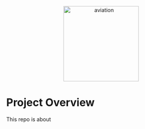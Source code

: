 <p align="center">
  <img width="200" alt="aviation" src="https://github.com/user-attachments/assets/fc19ac5b-e32a-43de-8b48-6f7f99a625c1">

# Project Overview
This repo is about
